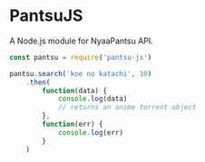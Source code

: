 # PantsuJS

A Node.js module for NyaaPantsu API.

```js
const pantsu = require('pantsu-js')

pantsu.search('koe no katachi', 10)
    .then(
        function(data) {
            console.log(data)
            // returns an anime torrent object
        },
        function(err) {
            console.log(err)
        }
    )
```